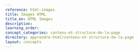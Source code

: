 ```yaml
---
reference: html-images
title: Images HTML
title_en: HTML Images
description:
learning_order:
concept_categories: contenu-et-structure-de-la-page
directory: apprendre-html/contenu-et-structure-de-la-page
layout: concepts
---
```

